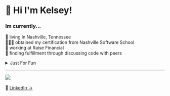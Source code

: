 <h1 align="left" id="macropower-title"> 🏁 Hi I'm Kelsey!</h1>

### Im currently... <br>
🤠 living in Nashville, Tennessee <br>
👩🏻‍💻 obtained my certification from Nashville Software School<br>
🐖 working at Raise Financial <br>
💞 finding fulfillment through discussing code with peers

<details> 
<summary> Just For Fun </summary>
<div>
  <h2> I love: </h2> 
    <li> My pet chihuahua, Chris </li>
    <li> Reality TV </li>
    <li> Astrology </li>
    <li> Camping </li>
    <li> Breakfast food </li>
</div> 
</details>


---
<p align="left">
  <p>
    <a href="https://skillicons.dev">
    <img src="https://skillicons.dev/icons?i=jest,git,html,postman,javascript,django,css,ts,sqlite,prisma,python,react,mysql,nextjs" />
  </a>
 <br><br>
  🔗 <a href="https://www.linkedin.com/in/kelsey-lemmer" target="_blank">LinkedIn → </a>

